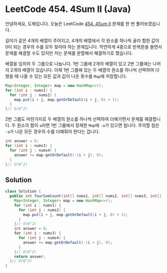 # LeetCode 454. 4Sum II (Java)

안녕하세요, 도해입니다. 오늘은 LeetCode [454. 4Sum II](https://leetcode.com/problems/4sum-ii/) 문제를 한 번 풀어보겠습니다.

길이가 같은 4개의 배열이 주어지고, 4개의 배열에서 각 원소를 하나씩 골라 합한 값이 0이 되는 경우의 수를 모두 찾아야 하는 문제입니다. 막연하게 4중으로 반복문을 돌면서 문제를 해결할 수도 있지만 저는 문제를 분할해서 해결하기로 했습니다.

배열을 임의의 두 그룹으로 나눕니다. 1번 그룹에 2개의 배열이 있고 2번 그룹에는 나머지 2개의 배열이 있습니다. 이제 1번 그룹에 있는 두 배열의 원소를 하나씩 선택하여 더했을 때 나올 수 있는 모든 값과 값이 나온 횟수를 `Map`에 저장합니다.

```java
Map<Integer, Integer> map = new HashMap<>();
for (int i : nums1) {
  for (int j : nums2) {
    map.put(i + j, map.getOrDefault(i + j, 0) + 1);
  }
}// O(N^2)
```

2번 그룹도 마찬가지로 두 배열의 원소를 하나씩 선택하여 더해가면서 문제를 해결합니다. 두 원소의 합이 `a`라면 1번 그룹에서 정제한 `Map`에 `-a`가 있으면 됩니다. 주의할 점은 `-a`가 나온 모든 경우의 수를 더해줘야 한다는 겁니다.

```java
int answer = 0;
for (int i : nums3) {
  for (int j : nums4) {
    answer += map.getOrDefault(-(i + j), 0);
  }
}// O(N^2)
```

## Solution

```java
class Solution {
  public int fourSumCount(int[] nums1, int[] nums2, int[] nums3, int[] nums4) {
    Map<Integer, Integer> map = new HashMap<>();
    for (int i : nums1) {
      for (int j : nums2) {
        map.put(i + j, map.getOrDefault(i + j, 0) + 1);
      }
    }// O(N^2)
    int answer = 0;
    for (int i : nums3) {
      for (int j : nums4) {
        answer += map.getOrDefault(-(i + j), 0);
      }
    }// O(N^2)
    return answer;
  }// O(N^2)
}
```

